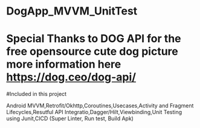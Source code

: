 # DogApp_MVVM_UnitTest

# Special Thanks to DOG API for the free opensource cute dog picture more information here https://dog.ceo/dog-api/

#Included in this project

Android MVVM,Retrofit/Okhttp,Coroutines,Usecases,Activity and Fragment Lifecycles,Resutful API Integratio,Dagger/Hilt,Viewbinding,Unit Testing using Junit,CICD (Super Linter, Run test, Build Apk)
